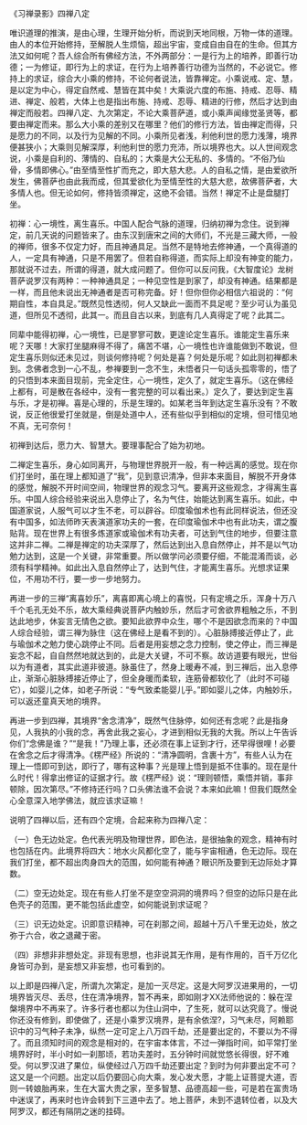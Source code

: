 
《习禅录影》四禅八定

唯识道理的推演，是由心理，生理开始分析，而说到天地同根，万物一体的道理。由人的本位开始修持，至解脱人生烦恼，超出宇宙，变成自由自在的生命。但其方法又如何呢？吾人综合所有佛经方法，不外两部分：一是行为上的培养，即善行功德；一为修证，即行为上的求证，在行为上培养善行功德为当然的，不必说它。修持上的求证，综合大小乘的修持，不论何者说法，皆靠禅定。小乘说戒、定、慧，是以定为中心，得定自然戒、慧皆在其中矣！大乘说六度的布施、持戒、忍辱、精进、禅定、般若，大体上也是指出布施、持戒、忍辱、精进的行修，然后才达到由禅定而般若。四禅八定、九次第定，不论大乘菩萨道，或小乘声闻缘觉圣贤等，都要由禅定而来。那么大小乘的差别又在哪里？他们的修行方法，皆由禅定而得，只是愿力的不同，以及行为见解的不同。小乘所见者浅，利他利世的愿力浅薄，境界便甚狭小；大乘则见解深厚，利他利世的愿力充沛，所以境界也大。以人世间观念说，小乘是自利的、薄情的、自私的；大乘是大公无私的、多情的。“不俗乃仙骨，多情即佛心。”由至情至性扩而充之，即大慈大悲。人的自私之情，是由爱欲所发生，佛菩萨也由此我而成，但其爱欲化为至情至性的大慈大悲，故佛菩萨者，大多情人也。但无论如何，修持皆须禅定，这绝不会错。当然！禅定不止是盘腿打坐。

初禅：心一境性，离生喜乐。中国人配合气脉的道理，归纳初禅为念住。说到禅定，前几天说的问题皆来了。由东汉到唐宋之间的大师们，不光是三藏大师，一般的禅师，很多不仅定力好，而且神通具足。当然不是特地去修神通，一个真得道的人，一定具有神通，只是不用罢了。但若自称得道，而实际上却没有神变的能力，那就说不过去，所谓的得道，就大成问题了。但你可以反问我，《大智度论》龙树菩萨说罗汉有两种：一种神通具足；一种见空性是到家了，却没有神通。结果都是一样，而且他未说出无神通者是否可称完备。好！但你但你必相信六祖说的：“何期自性，本自具足。”既然见性透彻，何人又缺此一面而不具足呢？至少可认为虽见道，但所见不透彻，此其一。而且自古以来，到底有几人真得定了呢？此其二。

同辈中能得初禅，心一境性，已是寥寥可数，更遑论定生喜乐。谁能定生喜乐来呢？天哪！大家打坐腿麻得不得了，痛苦不堪，心一境性也许谁能做到不敢说，但定生喜乐则似还未见过，则谈何修持呢？何处是喜？何处是乐呢？如此则初禅都未到。念佛者念到一心不乱，参禅要到一念不生，未悟者只一句话头孤零零的，悟了的只悟到本来面目现前，完全定住，心一境性，定久了，就定生喜乐。（这在佛经上都有，可是散在各经中，没有一套完整的可以看出来。）定久了，要达到定生喜与乐，才是初禅。喜是心理的，乐是生理的。如某老当年到达定生喜乐没有？不敢说，反正他很爱打坐就是，倒是处道中人，还有些似乎到相似的定境，但可惜见地不真，无可奈何！

初禅到达后，愿力大、智慧大。要理事配合了始为初地。

二禅定生喜乐，身心如同离开，与物理世界脱开一般，有一种远离的感觉。现在你们打坐时，虽在理上都知道了“我”，见到意识清净，但非本来面目，解脱不开身体的感觉，解脱不开时间空间，物理世界的观念习气。要离开这些观念，才得离生喜乐。中国人综合经验来说出入息停止了，名为气住，始能达到离生喜乐。如此，中国道家说，人服气可以才生不老，可以辟谷。印度瑜伽术也有此同样说法，但还没有中国多，如法师昨天表演道家功夫的一套，在印度瑜伽术中也有此功夫，谓之腹贴背。现在世界上有很多炼道家或瑜伽术有功夫者，可达到气住的地步，但要注意这并非二禅。二禅是禅定的功夫深厚了，然后达到出入息自然停止，并不是以气功勉力达到，这是一个关键，非常重要。所以做学问必须要仔细，不能混淆而谈，必须有科学精神。如此出入息自然停止了，达到气住，才能离生喜乐。光想求证果位，不用功不行，要一步一步地努力。

再进一步的三禅“离喜妙乐”，离喜即离心境上的喜悦，只有定境之乐，浑身十万八千个毛孔无处不乐，故大乘经典说菩萨内触妙乐，然后才可舍欲界粗触之乐，不到达此地步，休妄言无情色之欲。要知此欲界中众生，哪个不是因欲念而来的？中国人综合经验，谓三禅为脉住（这在佛经上是看不到的）。心脏脉搏接近停止了，此与瑜伽术之勉力使心跳停止不同。后者是用妄想之念力控制，使之停止，而三禅是妄念不起，自自然然地就达到的，此是大关键，不可不察。故访道要有眼光，世俗以为有道者，其实此道非彼道。脉虽住了，然身上暖寿不减，到三禅后，出入息停止，渐渐心脏脉搏接近停止了，但全身暖而柔软，连筋骨都软化了（此时不可碰它），如婴儿之体，如老子所说：“专气致柔能婴儿乎。”即如婴儿之体，内触妙乐，可以返还童真天地的境界。

再进一步到四禅，其境界“舍念清净”，既然气住脉停，如何还有念呢？此是指身见，人我执的小我的念，再舍此我之妄心，才进到相似无我的大我。所以上午告诉你们“念佛是谁？”“是我！”乃理上事，还必须在事上证到才行，还早得很哩！必要在舍念之后才得清净。《楞严经》所说的：“清净圆明，含裹十方”，有些人认为在理上一悟即可到达，即行了，哪有这种事？光是理上悟到是抵不住事的。现在是什么时代！得拿出修证的证据才行。故《楞严经》说：“理则顿悟，乘悟并销，事非顿除，因次第尽。”不修持还行吗？口头佛法谁不会说？本来如此嘛！但我们既然全心全意深入地学佛法，就应该求证嘛！

说明了四禅以后，还有四个定境，合起来称为四禅八定：

（一）色无边处定。色代表光明及物理世界，即色法，是很抽象的观念，精神有时也包括在内。此境界将四大：地水火风都化空了，能与宇宙相通，色无边际。现在我们打坐，都不超出肉身四大的范围，如何能有神通？眼识所及要到无边际处才算数。

（二）空无边处定。现在有些人打坐不是空空洞洞的境界吗？但空的边际只是在此色壳子的范围，更不能包括此虚空，如何能说到求证呢？

（三）识无边处定。识即意识精神，可在刹那之间，超越十万八千里无边处，放之弥于六合，收之退藏于密。

（四）非想非非想处定。非现有思想，也非说其无作用，是有作用的，百千万亿化身皆可办到，是妄想又非妄想，也可看到的。

以上即是四禅八定，所谓九次第定，是加一灭尽定。这是大阿罗汉进果用的，一切境界皆灭尽、丢尽，住在清净境界，暂不再来，即如刚才XX法师他说的：躲在涅槃境界中不再来了。许多行者也都以为住山洞中，了生死，就可以达究竟了。慢说你还没有修到，即使做了，还是小乘罗汉境界，是有余依涅?，习气未尽，阿赖耶识中的习气种子未净，纵然一定可定上八万四千劫，还是要出定的，不要以为不得了。而且须知时间的观念是相对的，在宇宙本体言，不过一弹指时间，如平常打坐境界好时，半小时如一刹那顷，若功夫差时，五分钟时间就觉悠长得很，好不难受。何以罗汉进了果位，纵使经过八万四千劫还要出定？到时为何非要出定不可？这又是一个问题。出定以后仍要回心向大乘，发心发大愿，才能上证菩提大道，否则一转娘胎再来，生在大富大贵之家，至多智慧、品德高超一些，可是若在富贵场中迷误了，再来时也许会转到下三道中去了。地上菩萨，未到不退转位者，以及大阿罗汉，都还有隔阴之迷的挂碍。